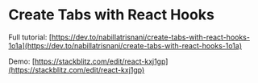 # Create Tabs with React Hooks

Full tutorial: [https://dev.to/nabillatrisnani/create-tabs-with-react-hooks-1o1a](https://dev.to/nabillatrisnani/create-tabs-with-react-hooks-1o1a)

Demo: [https://stackblitz.com/edit/react-kxj1gp](https://stackblitz.com/edit/react-kxj1gp)

